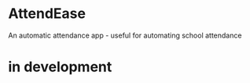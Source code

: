 # AttendEase
An automatic attendance app - useful for automating school attendance

# in development
